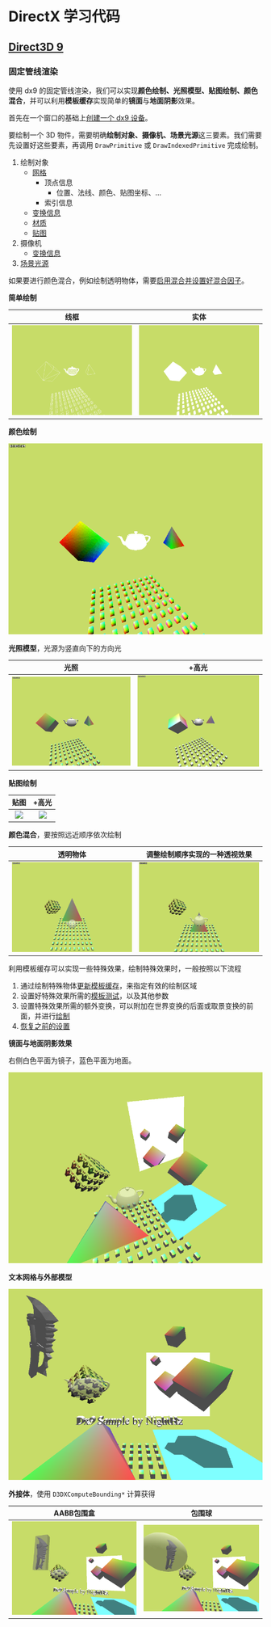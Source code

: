 # DirectX 学习代码

## [Direct3D 9](https://docs.microsoft.com/en-us/windows/win32/direct3d9/dx9-graphics)

### 固定管线渲染

使用 dx9 的固定管线渲染，我们可以实现**颜色绘制、光照模型、贴图绘制、颜色混合**，并可以利用**模板缓存**实现简单的**镜面**与**地面阴影**效果。

首先在一个窗口的基础上[创建一个 dx9 设备](DXLearning/dx9.cpp#L5-L58)。

要绘制一个 3D 物件，需要明确**绘制对象、摄像机、场景光源**这三要素。我们需要先设置好这些要素，再调用 `DrawPrimitive` 或 `DrawIndexedPrimitive` 完成绘制。

1. 绘制对象
   - [网格](DXLearning/dx9.cpp#L94-L108)
     - 顶点信息
       - 位置、法线、颜色、贴图坐标、...
     - 索引信息
   - [变换信息](DXLearning/dx9.cpp#L527)
   - [材质](DXLearning/dx9.cpp#L532)
   - [贴图](DXLearning/dx9.cpp#L537-L540)
2. 摄像机
   - [变换信息](DXLearning/dx9.cpp#L651-L663)
3. [场景光源](DXLearning/main.cpp#L122-L133)

如果要进行颜色混合，例如绘制透明物体，需要[启用混合并设置好混合因子](DXLearning/main.cpp#L140-L149)。

**简单绘制**

|线框|实体|
|:-:|:-:|
|![](img/dx9_1wireframe.png)|![](img/dx9_1solid.png)|

**颜色绘制**

![](img/dx9_2color.gif)

**光照模型**，光源为竖直向下的方向光

|光照|+高光|
|:-:|:-:|
|![](img/dx9_3light.gif)|![](img/dx9_3light_specular.gif)|

**贴图绘制**

|贴图|+高光|
|:-:|:-:|
|![](img/dx9_4texture.gif)|![](img/dx9_4texture_specular.gif)|

**颜色混合**，要按照远近顺序依次绘制

|透明物体|调整绘制顺序实现的一种透视效果|
|:-:|:-:|
|![](img/dx9_5alpha.gif)|![](img/dx9_5alpha_spec.gif)|


利用模板缓存可以实现一些特殊效果，绘制特殊效果时，一般按照以下流程

1. 通过绘制特殊物体[更新模板缓存](DXLearning/main.cpp#L310-L324)，来指定有效的绘制区域
2. 设置好特殊效果所需的[模板测试](DXLearning/main.cpp#L326-L344)，以及其他参数
3. 设置特殊效果所需的额外变换，可以附加在世界变换的后面或取景变换的前面，并进行[绘制](DXLearning/main.cpp#L346-L352)
4. [恢复之前的设置](DXLearning/main.cpp#L354-L360)

**镜面与地面阴影效果**

右侧白色平面为镜子，蓝色平面为地面。

![](img/dx9_6stencile.png)


**文本网格与外部模型**

![](img/dx9_7font_and_model.png)


**外接体**，使用 `D3DXComputeBounding*` 计算获得

|AABB包围盒|包围球|
|:-:|:-:|
|![](img/dx9_8bounding_box.png)|![](img/dx9_8bounding_sphere.png)|


